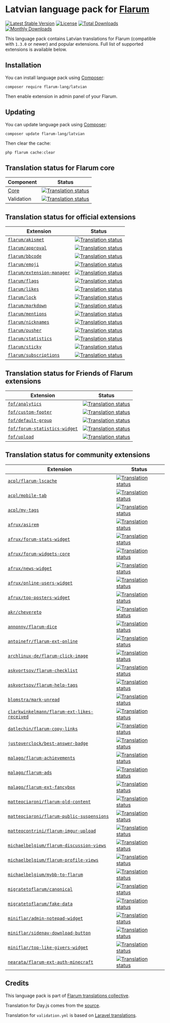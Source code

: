 # Latvian language pack for [Flarum](https://flarum.org/)

[![Latest Stable Version](https://img.shields.io/github/v/release/flarum-lang/latvian?color=success&label=stable)](https://packagist.org/packages/flarum-lang/latvian) 
[![License](https://img.shields.io/github/license/flarum-lang/latvian)](https://packagist.org/packages/flarum-lang/latvian) 
[![Total Downloads](https://img.shields.io/packagist/dt/flarum-lang/latvian)](https://packagist.org/packages/flarum-lang/latvian/stats) 
[![Monthly Downloads](https://img.shields.io/packagist/dm/flarum-lang/latvian)](https://packagist.org/packages/flarum-lang/latvian/stats) 

This language pack contains Latvian translations for Flarum (compatible with `1.3.0` or newer) and popular extensions. Full list of supported extensions is available below.


## Installation

You can install language pack using [Composer](https://getcomposer.org/):

```console
composer require flarum-lang/latvian
```

Then enable extension in admin panel of your Flarum.


## Updating

You can update language pack using [Composer](https://getcomposer.org/):

```console
composer update flarum-lang/latvian
```

Then clear the cache:

```console
php flarum cache:clear
```


## Translation status for Flarum core

| Component | Status |
| --- | --- |
| [Core](https://github.com/flarum/flarum-core) | [![Translation status](https://weblate.rob006.net/widgets/flarum/lv/core/svg-badge.svg)](https://weblate.rob006.net/projects/flarum/core/lv/) |
| Validation | [![Translation status](https://weblate.rob006.net/widgets/flarum/lv/validation/svg-badge.svg)](https://weblate.rob006.net/projects/flarum/validation/lv/) |


## Translation status for official extensions

<!-- flarum-extensions-list-start -->

| Extension | Status |
| --- | --- |
| [`flarum/akismet`](https://github.com/flarum/akismet) | [![Translation status](https://weblate.rob006.net/widgets/flarum/lv/flarum-akismet/svg-badge.svg)](https://weblate.rob006.net/projects/flarum/flarum-akismet/lv/) |
| [`flarum/approval`](https://github.com/flarum/approval) | [![Translation status](https://weblate.rob006.net/widgets/flarum/lv/flarum-approval/svg-badge.svg)](https://weblate.rob006.net/projects/flarum/flarum-approval/lv/) |
| [`flarum/bbcode`](https://github.com/flarum/bbcode) | [![Translation status](https://weblate.rob006.net/widgets/flarum/lv/flarum-bbcode/svg-badge.svg)](https://weblate.rob006.net/projects/flarum/flarum-bbcode/lv/) |
| [`flarum/emoji`](https://github.com/flarum/emoji) | [![Translation status](https://weblate.rob006.net/widgets/flarum/lv/flarum-emoji/svg-badge.svg)](https://weblate.rob006.net/projects/flarum/flarum-emoji/lv/) |
| [`flarum/extension-manager`](https://github.com/flarum/extension-manager) | [![Translation status](https://weblate.rob006.net/widgets/flarum/lv/flarum-extension-manager/svg-badge.svg)](https://weblate.rob006.net/projects/flarum/flarum-extension-manager/lv/) |
| [`flarum/flags`](https://github.com/flarum/flags) | [![Translation status](https://weblate.rob006.net/widgets/flarum/lv/flarum-flags/svg-badge.svg)](https://weblate.rob006.net/projects/flarum/flarum-flags/lv/) |
| [`flarum/likes`](https://github.com/flarum/likes) | [![Translation status](https://weblate.rob006.net/widgets/flarum/lv/flarum-likes/svg-badge.svg)](https://weblate.rob006.net/projects/flarum/flarum-likes/lv/) |
| [`flarum/lock`](https://github.com/flarum/lock) | [![Translation status](https://weblate.rob006.net/widgets/flarum/lv/flarum-lock/svg-badge.svg)](https://weblate.rob006.net/projects/flarum/flarum-lock/lv/) |
| [`flarum/markdown`](https://github.com/flarum/markdown) | [![Translation status](https://weblate.rob006.net/widgets/flarum/lv/flarum-markdown/svg-badge.svg)](https://weblate.rob006.net/projects/flarum/flarum-markdown/lv/) |
| [`flarum/mentions`](https://github.com/flarum/mentions) | [![Translation status](https://weblate.rob006.net/widgets/flarum/lv/flarum-mentions/svg-badge.svg)](https://weblate.rob006.net/projects/flarum/flarum-mentions/lv/) |
| [`flarum/nicknames`](https://github.com/flarum/nicknames) | [![Translation status](https://weblate.rob006.net/widgets/flarum/lv/flarum-nicknames/svg-badge.svg)](https://weblate.rob006.net/projects/flarum/flarum-nicknames/lv/) |
| [`flarum/pusher`](https://github.com/flarum/pusher) | [![Translation status](https://weblate.rob006.net/widgets/flarum/lv/flarum-pusher/svg-badge.svg)](https://weblate.rob006.net/projects/flarum/flarum-pusher/lv/) |
| [`flarum/statistics`](https://github.com/flarum/statistics) | [![Translation status](https://weblate.rob006.net/widgets/flarum/lv/flarum-statistics/svg-badge.svg)](https://weblate.rob006.net/projects/flarum/flarum-statistics/lv/) |
| [`flarum/sticky`](https://github.com/flarum/sticky) | [![Translation status](https://weblate.rob006.net/widgets/flarum/lv/flarum-sticky/svg-badge.svg)](https://weblate.rob006.net/projects/flarum/flarum-sticky/lv/) |
| [`flarum/subscriptions`](https://github.com/flarum/subscriptions) | [![Translation status](https://weblate.rob006.net/widgets/flarum/lv/flarum-subscriptions/svg-badge.svg)](https://weblate.rob006.net/projects/flarum/flarum-subscriptions/lv/) |

<!-- flarum-extensions-list-stop -->


## Translation status for Friends of Flarum extensions

<!-- fof-extensions-list-start -->

| Extension | Status |
| --- | --- |
| [`fof/analytics`](https://github.com/FriendsOfFlarum/analytics) | [![Translation status](https://weblate.rob006.net/widgets/flarum/lv/fof-analytics/svg-badge.svg)](https://weblate.rob006.net/projects/flarum/fof-analytics/lv/) |
| [`fof/custom-footer`](https://github.com/FriendsOfFlarum/custom-footer) | [![Translation status](https://weblate.rob006.net/widgets/flarum/lv/fof-custom-footer/svg-badge.svg)](https://weblate.rob006.net/projects/flarum/fof-custom-footer/lv/) |
| [`fof/default-group`](https://github.com/FriendsOfFlarum/default-group) | [![Translation status](https://weblate.rob006.net/widgets/flarum/lv/fof-default-group/svg-badge.svg)](https://weblate.rob006.net/projects/flarum/fof-default-group/lv/) |
| [`fof/forum-statistics-widget`](https://github.com/FriendsOfFlarum/forum-statistics-widget) | [![Translation status](https://weblate.rob006.net/widgets/flarum/lv/fof-forum-statistics-widget/svg-badge.svg)](https://weblate.rob006.net/projects/flarum/fof-forum-statistics-widget/lv/) |
| [`fof/upload`](https://github.com/FriendsOfFlarum/upload) | [![Translation status](https://weblate.rob006.net/widgets/flarum/lv/fof-upload/svg-badge.svg)](https://weblate.rob006.net/projects/flarum/fof-upload/lv/) |

<!-- fof-extensions-list-stop -->


## Translation status for community extensions

<!-- various-extensions-list-start -->

| Extension | Status |
| --- | --- |
| [`acpl/flarum-lscache`](https://github.com/android-com-pl/flarum-lscache) | [![Translation status](https://weblate.rob006.net/widgets/flarum/lv/acpl-lscache/svg-badge.svg)](https://weblate.rob006.net/projects/flarum/acpl-lscache/lv/) |
| [`acpl/mobile-tab`](https://github.com/android-com-pl/mobile-tab) | [![Translation status](https://weblate.rob006.net/widgets/flarum/lv/acpl-mobile-tab/svg-badge.svg)](https://weblate.rob006.net/projects/flarum/acpl-mobile-tab/lv/) |
| [`acpl/my-tags`](https://github.com/android-com-pl/my-tags) | [![Translation status](https://weblate.rob006.net/widgets/flarum/lv/acpl-my-tags/svg-badge.svg)](https://weblate.rob006.net/projects/flarum/acpl-my-tags/lv/) |
| [`afrux/asirem`](https://github.com/afrux/asirem) | [![Translation status](https://weblate.rob006.net/widgets/flarum/lv/afrux-asirem/svg-badge.svg)](https://weblate.rob006.net/projects/flarum/afrux-asirem/lv/) |
| [`afrux/forum-stats-widget`](https://github.com/afrux/forum-stats-widget) | [![Translation status](https://weblate.rob006.net/widgets/flarum/lv/afrux-forum-stats-widget/svg-badge.svg)](https://weblate.rob006.net/projects/flarum/afrux-forum-stats-widget/lv/) |
| [`afrux/forum-widgets-core`](https://github.com/afrux/forum-widgets-core) | [![Translation status](https://weblate.rob006.net/widgets/flarum/lv/afrux-forum-widgets-core/svg-badge.svg)](https://weblate.rob006.net/projects/flarum/afrux-forum-widgets-core/lv/) |
| [`afrux/news-widget`](https://github.com/afrux/news-widget) | [![Translation status](https://weblate.rob006.net/widgets/flarum/lv/afrux-news-widget/svg-badge.svg)](https://weblate.rob006.net/projects/flarum/afrux-news-widget/lv/) |
| [`afrux/online-users-widget`](https://github.com/afrux/online-users-widget) | [![Translation status](https://weblate.rob006.net/widgets/flarum/lv/afrux-online-users-widget/svg-badge.svg)](https://weblate.rob006.net/projects/flarum/afrux-online-users-widget/lv/) |
| [`afrux/top-posters-widget`](https://github.com/afrux/top-posters-widget) | [![Translation status](https://weblate.rob006.net/widgets/flarum/lv/afrux-top-posters-widget/svg-badge.svg)](https://weblate.rob006.net/projects/flarum/afrux-top-posters-widget/lv/) |
| [`akr/chevereto`](https://github.com/AKR-Developers/flarum-chevereto) | [![Translation status](https://weblate.rob006.net/widgets/flarum/lv/akr-chevereto/svg-badge.svg)](https://weblate.rob006.net/projects/flarum/akr-chevereto/lv/) |
| [`annonny/flarum-dice`](https://github.com/mizhiyugan529/flarum-dice) | [![Translation status](https://weblate.rob006.net/widgets/flarum/lv/annonny-dice/svg-badge.svg)](https://weblate.rob006.net/projects/flarum/annonny-dice/lv/) |
| [`antoinefr/flarum-ext-online`](https://github.com/AntoineFr/flarum-ext-online) | [![Translation status](https://weblate.rob006.net/widgets/flarum/lv/antoinefr-online/svg-badge.svg)](https://weblate.rob006.net/projects/flarum/antoinefr-online/lv/) |
| [`archlinux-de/flarum-click-image`](https://github.com/archlinux-de/flarum-click-image) | [![Translation status](https://weblate.rob006.net/widgets/flarum/lv/archlinux-de-click-image/svg-badge.svg)](https://weblate.rob006.net/projects/flarum/archlinux-de-click-image/lv/) |
| [`askvortsov/flarum-checklist`](https://github.com/askvortsov1/flarum-checklist) | [![Translation status](https://weblate.rob006.net/widgets/flarum/lv/askvortsov-checklist/svg-badge.svg)](https://weblate.rob006.net/projects/flarum/askvortsov-checklist/lv/) |
| [`askvortsov/flarum-help-tags`](https://github.com/askvortsov1/flarum-help-tags) | [![Translation status](https://weblate.rob006.net/widgets/flarum/lv/askvortsov-help-tags/svg-badge.svg)](https://weblate.rob006.net/projects/flarum/askvortsov-help-tags/lv/) |
| [`blomstra/mark-unread`](https://github.com/blomstra/flarum-ext-mark-unread) | [![Translation status](https://weblate.rob006.net/widgets/flarum/lv/blomstra-mark-unread/svg-badge.svg)](https://weblate.rob006.net/projects/flarum/blomstra-mark-unread/lv/) |
| [`clarkwinkelmann/flarum-ext-likes-received`](https://github.com/clarkwinkelmann/flarum-ext-likes-received) | [![Translation status](https://weblate.rob006.net/widgets/flarum/lv/clarkwinkelmann-likes-received/svg-badge.svg)](https://weblate.rob006.net/projects/flarum/clarkwinkelmann-likes-received/lv/) |
| [`datlechin/flarum-copy-links`](https://github.com/datlechin/flarum-copy-links) | [![Translation status](https://weblate.rob006.net/widgets/flarum/lv/datlechin-copy-links/svg-badge.svg)](https://weblate.rob006.net/projects/flarum/datlechin-copy-links/lv/) |
| [`justoverclock/best-answer-badge`](https://github.com/justoverclockl/best-answer-badge) | [![Translation status](https://weblate.rob006.net/widgets/flarum/lv/justoverclock-best-answer-badge/svg-badge.svg)](https://weblate.rob006.net/projects/flarum/justoverclock-best-answer-badge/lv/) |
| [`malago/flarum-achievements`](https://github.com/malago86/flarum-achievements) | [![Translation status](https://weblate.rob006.net/widgets/flarum/lv/malago-achievements/svg-badge.svg)](https://weblate.rob006.net/projects/flarum/malago-achievements/lv/) |
| [`malago/flarum-ads`](https://github.com/malago86/flarum-ads) | [![Translation status](https://weblate.rob006.net/widgets/flarum/lv/malago-ads/svg-badge.svg)](https://weblate.rob006.net/projects/flarum/malago-ads/lv/) |
| [`malago/flarum-ext-fancybox`](https://github.com/malago86/flarum-ext-fancybox) | [![Translation status](https://weblate.rob006.net/widgets/flarum/lv/malago-fancybox/svg-badge.svg)](https://weblate.rob006.net/projects/flarum/malago-fancybox/lv/) |
| [`matteociaroni/flarum-old-content`](https://github.com/matteociaroni/flarum-old-content) | [![Translation status](https://weblate.rob006.net/widgets/flarum/lv/matteociaroni-old-content/svg-badge.svg)](https://weblate.rob006.net/projects/flarum/matteociaroni-old-content/lv/) |
| [`matteociaroni/flarum-public-suspensions`](https://github.com/matteociaroni/flarum-public-suspensions) | [![Translation status](https://weblate.rob006.net/widgets/flarum/lv/matteociaroni-public-suspensions/svg-badge.svg)](https://weblate.rob006.net/projects/flarum/matteociaroni-public-suspensions/lv/) |
| [`matteocontrini/flarum-imgur-upload`](https://github.com/matteocontrini/flarum-imgur-upload) | [![Translation status](https://weblate.rob006.net/widgets/flarum/lv/matteocontrini-imgur-upload/svg-badge.svg)](https://weblate.rob006.net/projects/flarum/matteocontrini-imgur-upload/lv/) |
| [`michaelbelgium/flarum-discussion-views`](https://github.com/MichaelBelgium/flarum-discussion-views) | [![Translation status](https://weblate.rob006.net/widgets/flarum/lv/michaelbelgium-discussion-views/svg-badge.svg)](https://weblate.rob006.net/projects/flarum/michaelbelgium-discussion-views/lv/) |
| [`michaelbelgium/flarum-profile-views`](https://github.com/MichaelBelgium/flarum-profile-views) | [![Translation status](https://weblate.rob006.net/widgets/flarum/lv/michaelbelgium-profile-views/svg-badge.svg)](https://weblate.rob006.net/projects/flarum/michaelbelgium-profile-views/lv/) |
| [`michaelbelgium/mybb-to-flarum`](https://github.com/MichaelBelgium/mybb_to_flarum) | [![Translation status](https://weblate.rob006.net/widgets/flarum/lv/michaelbelgium-mybb-to-flarum/svg-badge.svg)](https://weblate.rob006.net/projects/flarum/michaelbelgium-mybb-to-flarum/lv/) |
| [`migratetoflarum/canonical`](https://github.com/migratetoflarum/canonical) | [![Translation status](https://weblate.rob006.net/widgets/flarum/lv/migratetoflarum-canonical/svg-badge.svg)](https://weblate.rob006.net/projects/flarum/migratetoflarum-canonical/lv/) |
| [`migratetoflarum/fake-data`](https://github.com/migratetoflarum/fake-data) | [![Translation status](https://weblate.rob006.net/widgets/flarum/lv/migratetoflarum-fake-data/svg-badge.svg)](https://weblate.rob006.net/projects/flarum/migratetoflarum-fake-data/lv/) |
| [`miniflar/admin-notepad-widget`](https://github.com/miniflar/admin-notepad-widget) | [![Translation status](https://weblate.rob006.net/widgets/flarum/lv/miniflar-admin-notepad-widget/svg-badge.svg)](https://weblate.rob006.net/projects/flarum/miniflar-admin-notepad-widget/lv/) |
| [`miniflar/sidenav-download-button`](https://github.com/miniflar/sidenav-download-button) | [![Translation status](https://weblate.rob006.net/widgets/flarum/lv/miniflar-sidenav-download-button/svg-badge.svg)](https://weblate.rob006.net/projects/flarum/miniflar-sidenav-download-button/lv/) |
| [`miniflar/top-like-givers-widget`](https://github.com/miniflar/top-like-givers-widget) | [![Translation status](https://weblate.rob006.net/widgets/flarum/lv/miniflar-top-like-givers-widget/svg-badge.svg)](https://weblate.rob006.net/projects/flarum/miniflar-top-like-givers-widget/lv/) |
| [`nearata/flarum-ext-auth-minecraft`](https://github.com/Nearata/flarum-ext-auth-minecraft) | [![Translation status](https://weblate.rob006.net/widgets/flarum/lv/nearata-auth-minecraft/svg-badge.svg)](https://weblate.rob006.net/projects/flarum/nearata-auth-minecraft/lv/) |

<!-- various-extensions-list-stop -->


## Credits

This language pack is part of [Flarum translations collective](https://github.com/rob006-software/flarum-translations).

Translation for Day.js comes from the [source](https://github.com/iamkun/dayjs/blob/v1.10.4/src/locale/lv.js).

Translation for `validation.yml` is based on [Laravel translations](https://github.com/Laravel-Lang/lang/blob/8.1.3/src/lv/validation.php).
